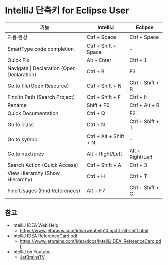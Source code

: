 # IntelliJ 단축키 for Eclipse User

|기능|IntelliJ|Eclipse|
|---|----|----|
|자동 완성 |Ctrl + Space | Ctrl + Space | 
|SmartType code completion | Ctrl + Shift + Space | - | 
|Quick Fix |Alt + Enter | Ctrl + 1 | 
|Navigate &#124; Declaration (Open Declaration)|Ctrl + B | F3 | 
|Go to file(Open Resource) | Ctrl + Shift + N | Ctrl + Shift + R 
|Find in Path (Search Project)| Ctrl + Shift + F |Ctrl + H | 
|Rename | Shift + F6|Ctrl + Alt + R | 
|Quick Documentation | Ctrl + Q | F2 | 
|Go to class|Ctrl + N | Ctrl + Shift + T | 
|Go to symbol | Ctrl + Alt + Shift + N | - |
|Go to next/prev| Alt + Right/Left | Alt + Right/Left |
|Search Action (Quick Access)| Ctrl + Shift + A | Ctrl + 3 |
|View Hierarchy (Show Hierarchy)| Ctrl + H | Ctrl + T |
|Find Usages (Find References)| Alt + F7 | Ctrl + Shift + G |





## 참고
* IntelliJ IDEA Web Help
  * https://www.jetbrains.com/idea/webhelp10.5/ctrl-alt-shift.html
* IntelliJ IDEA ReferenceCard pdf
  * https://www.jetbrains.com/idea/docs/IntelliJIDEA_ReferenceCard.pdf
* IntelliJ on Youtube
  * [JetBrainsTV](https://www.youtube.com/channel/UC4ogdcPcIAOOMJktgBMhQnQ)
  